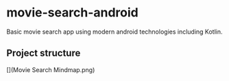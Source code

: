 # movie-search-android
Basic movie search app using modern android technologies including Kotlin.

## Project structure
[](Movie Search Mindmap.png)